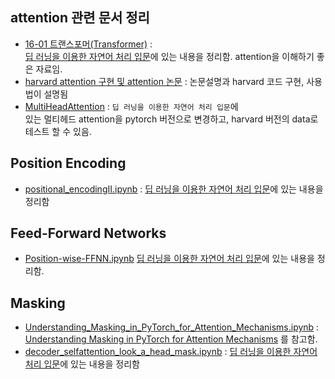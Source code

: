 ## attention 관련 문서 정리
- [16-01 트랜스포머(Transformer)](attention.ipynb) : <br>
  [딥 러닝을 이용한 자연어 처리 입문](https://wikidocs.net/31379)에 있는 내용을 정리함.
  attention을 이해하기 좋은 자료임.
- [harvard attention 구현 및 attention 논문](./havard_multihead_attention.ipynb) :
  논문설명과 harvard 코드 구현, 사용법이 설명됨
- [MultiHeadAttention](MultiHeadAttention.ipynb) :  `딥 러닝을 이용한 자연어 처리 입문`에 <br>
있는 멀티헤드 attention을 pytorch 버전으로 변경하고, harvard 버전의 data로 테스트 할 수 있음.

## Position Encoding
- [positional_encodingII.ipynb](./positional_encodingII.ipynb) : [딥 러닝을 이용한 자연어 처리 입문](https://wikidocs.net/31379)에 있는 내용을 정리함

## Feed-Forward Networks
- [Position-wise-FFNN.ipynb](./Position-wise-FFNN.ipynb) [딥 러닝을 이용한 자연어 처리 입문](https://wikidocs.net/31379)에 있는 내용을 정리함.

## Masking
- [Understanding_Masking_in_PyTorch_for_Attention_Mechanisms.ipynb](Understanding_Masking_in_PyTorch_for_Attention_Mechanisms.ipynb) :
  [Understanding Masking in PyTorch for Attention Mechanisms](https://medium.com/@swarms/understanding-masking-in-pytorch-for-attention-mechanisms-e725059fd49f) 를 참고함.
- [decoder_selfattention_look_a_head_mask.ipynb](./decoder_selfattention_look_a_head_mask.ipynb) : [딥 러닝을 이용한 자연어 처리 입문](https://wikidocs.net/31379)에 있는 내용을 정리함